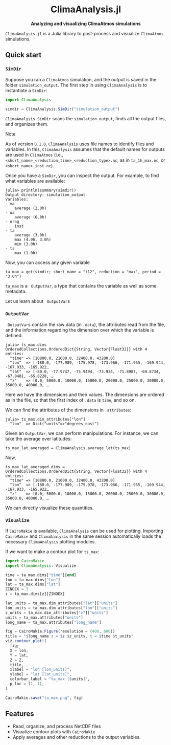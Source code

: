 <h1 align="center">
  ClimaAnalysis.jl
</h1>
<p align="center">
  <strong>Analyzing and visualizing ClimaAtmos simulations</strong>
</p>

`ClimaAnalysis.jl` is a Julia library to post-process and visualize `ClimaAtmos`
simulations.

## Quick start

### `SimDir`

Suppose you ran a `ClimaAtmos` simulation, and the output is saved in the folder
`simulation_output`. The first step in using `ClimaAnalysis` is to instantiate a
`SimDir`:
``` julia
import ClimaAnalysis

simdir = ClimaAnalysis.SimDir("simulation_output")
```
`ClimaAnalysis.SimDir` scans the `simulation_output`, finds all the output
files, and organizes them.

> [!NOTE]
> As of version `0.1.0`, `ClimaAnalysis` uses file names to identify files and
> variables. In this, `ClimaAnalysis` assumes that the default names for outputs
> are used in `ClimaAtmos` (i.e.,
> `<short_name>_<reduction_time>_<reduction_type>.nc`, as in `ta_1h_max.nc`, or
> `<short_name>_inst.nc`).

Once you have a `SimDir`, you can inspect the output. For example, to find what
variables are available:
``` julia-repl
julia> println(summary(simdir))
Output directory: simulation_output
Variables:
- va
    average (2.0h)
- ua
    average (6.0h)
- orog
    inst
- ta
    average (3.0h)
    max (4.0h, 3.0h)
    min (3.0h)
- ts
    max (1.0h)
```
Now, you can access any given variable
``` julia-repl
ta_max = get(simdir; short_name = "t12", reduction = "max", period = "3.0h")
```
`ta_max` is a ` OutputVar`, a type that contains the variable as
well as some metadata.

Let us learn about ` OutputVar`s

### `OutputVar`

` OutputVar`s contain the raw data (in `.data`), the attributes read from the
file, and the information regarding the dimension over which the variable is
defined.
``` julia-repl
julia> ts_max.dims
OrderedCollections.OrderedDict{String, Vector{Float32}} with 4 entries:
  "time" => [10800.0, 21600.0, 32400.0, 43200.0]
  "lon"  => [-180.0, -177.989, -175.978, -173.966, -171.955, -169.944, -167.933, -165.922…
  "lat"  => [-80.0, -77.9747, -75.9494, -73.924, -71.8987, -69.8734, -67.8481, -65.8228, …
  "z"    => [0.0, 5000.0, 10000.0, 15000.0, 20000.0, 25000.0, 30000.0, 35000.0, 40000.0, …
```
Here we have the dimensions and their values. The dimensions are ordered as in
the file, so that the first index of `.data` is `time`, and so on.

We can find the attributes of the dimensions in `.attributes`:
``` julia-repl
julia> ts_max.dim_attributes["lon"]
  "lon"  => Dict("units"=>"degrees_east")
```

Given an `OutputVar`, we can perform manipulations. For instance, we can take
the average over latitudes:
``` julia-repl
ts_max_lat_averaged = ClimaAnalysis.average_lat(ts_max)
```
Now,
``` julia-repl
ts_max_lat_averaged.dims =
OrderedCollections.OrderedDict{String, Vector{Float32}} with 4 entries:
  "time" => [10800.0, 21600.0, 32400.0, 43200.0]
  "lon"  => [-180.0, -177.989, -175.978, -173.966, -171.955, -169.944, -167.933, -165.922…
  "z"    => [0.0, 5000.0, 10000.0, 15000.0, 20000.0, 25000.0, 30000.0, 35000.0, 40000.0, …
```

We can directly visualize these quantities.

### `Visualize`

If `CairoMakie` is available, `ClimaAnalysis` can be used for plotting.
Importing `CairoMakie` and `ClimaAnalysis` in the same session automatically
loads the necessary `ClimaAnalysis` plotting modules.

If we want to make a contour plot for `ts_max`:

``` julia
import CairoMakie
import ClimaAnalysis: Visualize

time = ta_max.dims["time"][end]
lon = ta_max.dims["lon"]
lat = ta_max.dims["lat"]
ZINDEX = 3
z = ta_max.dims[z][ZINDEX]

lat_units = ta_max.dim_attributes["lat"]["units"]
lon_units = ta_max.dim_attributes["lon"]["units"]
z_units = ta_max.dim_attributes["z"]["units"]
units = ta_max.attributes["units"]
long_name = ta_max.attributes["long_name"]

fig = CairoMakie.Figure(resolution = (400, 600))
title = "$long_name z = $z $z_units, t = $time $t_units"
viz.contour_plot!(
  fig;
  X = lon,
  Y = lat,
  Z = Z,
  title,
  xlabel = "lon [lon_units]",
  ylabel = "lat [lat_units]",
  colorbar_label = "ta_max [$units]",
  p_loc = (1, 1),
)

CairoMakie.save("ta_max.png", fig)
```


## Features

- Read, organize, and process NetCDF files
- Visualize contour plots with `CairoMakie`
- Apply averages and other reductions to the output variables.
